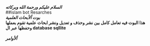 ***السلام عليكم ورحمة الله وبركاته***<br />
##islam bot Resarches<br />
***بوت ألأبحاث العلمية***<br />
**هذا البوت فيه تعامل كامل بين نشر وحذف و تعديل ونشر ابحاث علمية تقوم بعملها وحفظها عبر ال database sqllite**<br />
<br />
***ألأوامر***


